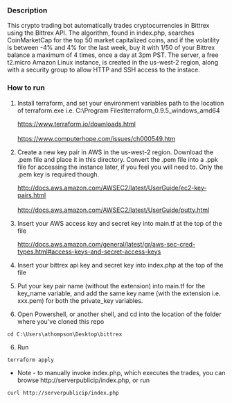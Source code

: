 ### Description

This crypto trading bot automatically trades cryptocurrencies in Bittrex using the Bittrex API.  The algorithm, found in index.php, searches CoinMarketCap for the top 50 market capitalized coins, and if the volatility is between -4% and 4% for the last week, buy it with 1/50 of your Bittrex balance a maximum of 4 times, once a day at 3pm PST.  The server, a free t2.micro Amazon Linux instance, is created in the us-west-2 region, along with a security group to allow HTTP and SSH access to the instace.

### How to run

1) Install terraform, and set your environment variables path to the location of terraform.exe i.e. C:\Program Files\terraform_0.9.5_windows_amd64

   https://www.terraform.io/downloads.html <br></br>
   https://www.computerhope.com/issues/ch000549.htm

2) Create a new key pair in AWS in the us-west-2 region.  Download the .pem file and place it in this directory.  Convert the .pem file into a .ppk file for accessing the instance later, if you feel you will need to.  Only the .pem key is required though.

   http://docs.aws.amazon.com/AWSEC2/latest/UserGuide/ec2-key-pairs.html <br></br>
   http://docs.aws.amazon.com/AWSEC2/latest/UserGuide/putty.html

3) Insert your AWS access key and secret key into main.tf at the top of the file

   http://docs.aws.amazon.com/general/latest/gr/aws-sec-cred-types.html#access-keys-and-secret-access-keys

4) Insert your bittrex api key and secret key into index.php at the top of the file

5) Put your key pair name (without the extension) into main.tf for the key_name variable, and add the same key name (with the extension i.e. xxx.pem) for both the private_key variables.

5) Open Powershell, or another shell, and cd into the location of the folder where you've cloned this repo
```
cd C:\Users\athompson\Desktop\bittrex
```

6) Run 
```
terraform apply
```

* Note - to manually invoke index.php, which executes the trades, you can browse http://serverpublicip/index.php, or run
```
curl http://serverpublicip/index.php
```